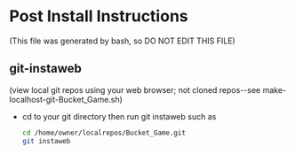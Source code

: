 # Post Install Instructions
(This file was generated by bash, so
DO NOT EDIT THIS FILE)

## git-instaweb
(view local git repos using your web browser; not cloned repos--see
make-localhost-git-Bucket_Game.sh)
* cd to your git directory then run git instaweb such as
  ```bash
  cd /home/owner/localrepos/Bucket_Game.git
  git instaweb
  ```
